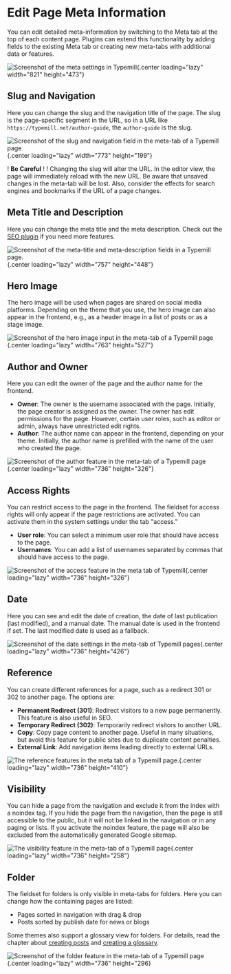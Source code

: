 #  Edit Page Meta Information

You can edit detailed meta-information by switching to the Meta tab at the top of each content page. Plugins can extend this functionality by adding fields to the existing Meta tab or creating new meta-tabs with additional data or features.

![Screenshot of the meta settings in Typemill](media/live/edit-page-meta.webp){.center loading="lazy" width="821" height="473"}

## Slug and Navigation

Here you can change the slug and the navigation title of the page. The slug is the page-specific segment in the URL, so in a URL like `https://typemill.net/author-guide`, the `author-guide` is the slug.

![Screenshot of the slug and navigation field in the meta-tab of a Typemill page](media/live/meta-page-slug-navigation.webp){.center loading="lazy" width="773" height="199"}

! **Be Careful**
! 
! Changing the slug will alter the URL. In the editor view, the page will immediately reload with the new URL. Be aware that unsaved changes in the meta-tab will be lost. Also, consider the effects for search engines and bookmarks if the URL of a page changes.

## Meta Title and Description

Here you can change the meta title and the meta description. Check out the [SEO plugin](https://plugins.typemill.net/seo) if you need more features.

![Screenshot of the meta-title and meta-description fields in a Typemill page.](media/live/meta-page-title-description.webp){.center loading="lazy" width="757" height="448"}

## Hero Image

The hero image will be used when pages are shared on social media platforms. Depending on the theme that you use, the hero image can also appear in the frontend, e.g., as a header image in a list of posts or as a stage image.

![Screenshot of the hero image input in the meta-tab of a Typemill page](media/live/meta-page-hero-image.webp){.center loading="lazy" width="763" height="527"}

## Author and Owner

Here you can edit the owner of the page and the author name for the frontend.

* **Owner**: The owner is the username associated with the page. Initially, the page creator is assigned as the owner. The owner has edit permissions for the page. However, certain user roles, such as editor or admin, always have unrestricted edit rights.
* **Author**: The author name can appear in the frontend, depending on your theme. Initially, the author name is prefilled with the name of the user who created the page.

![Screenshot of the author feature in the meta-tab of a Typemill page](media/live/meta-page-authors.webp){.center loading="lazy" width="736" height="326"}

## Access Rights

You can restrict access to the page in the frontend. The fieldset for access rights will only appear if the page restrictions are activated. You can activate them in the system settings under the tab "access."

* **User role**: You can select a minimum user role that should have access to the page.
* **Usernames**: You can add a list of usernames separated by commas that should have access to the page.

![Screenshot of the access feature in the meta tab of Typemill](media/live/meta-page-restrictions.webp){.center loading="lazy" width="736" height="326"}

## Date

Here you can see and edit the date of creation, the date of last publication (last modified), and a manual date. The manual date is used in the frontend if set. The last modified date is used as a fallback.

![Screenshot of the date settings in the meta-tab of Typemill pages](media/live/meta-page-date.webp){.center loading="lazy" width="736" height="426"}

## Reference

You can create different references for a page, such as a redirect 301 or 302 to another page. The options are:

* **Permanent Redirect (301)**: Redirect visitors to a new page permanently. This feature is also useful in SEO.
* **Temporary Redirect (302)**: Temporarily redirect visitors to another URL.
* **Copy**: Copy page content to another page. Useful in many situations, but avoid this feature for public sites due to duplicate content penalties.
* **External Link**: Add navigation items leading directly to external URLs.

![The reference features in the meta tab of a Typemill page.](media/live/meta-page-reference.webp){.center loading="lazy" width="736" height="410"}

## Visibility

You can hide a page from the navigation and exclude it from the index with a noindex tag. If you hide the page from the navigation, then the page is still accessible to the public, but it will not be linked in the navigation or in any paging or lists. If you activate the noindex feature, the page will also be excluded from the automatically generated Google sitemap.

![The visibility feature in the meta-tab of a Typemill page](media/live/meta-page-visibility.webp){.center loading="lazy" width="736" height="258"}

## Folder

The fieldset for folders is only visible in meta-tabs for folders. Here you can change how the containing pages are listed:

* Pages sorted in navigation with drag & drop
* Posts sorted by publish date for news or blogs

Some themes also support a glossary view for folders. For details, read the chapter about [creating posts](/author-guide/create-post) and [creating a glossary](/author-guide/create-glossary).

![Screenshot of the folder feature in the meta-tab of a Typemill page](media/live/meta-page-folder.webp){.center loading="lazy" width="736" height="296}

